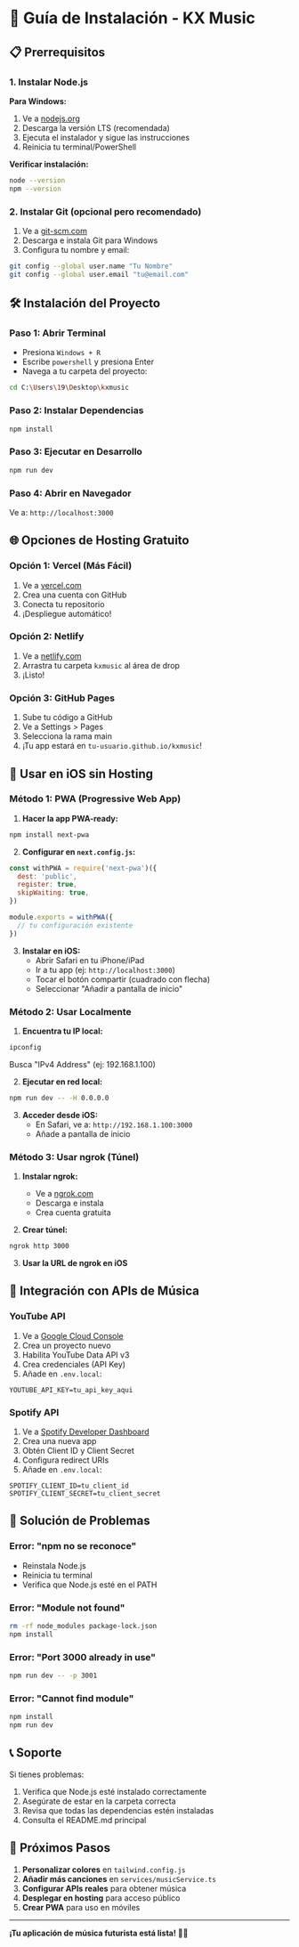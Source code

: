 # 🚀 Guía de Instalación - KX Music

## 📋 Prerrequisitos

### 1. Instalar Node.js

**Para Windows:**
1. Ve a [nodejs.org](https://nodejs.org/)
2. Descarga la versión LTS (recomendada)
3. Ejecuta el instalador y sigue las instrucciones
4. Reinicia tu terminal/PowerShell

**Verificar instalación:**
```bash
node --version
npm --version
```

### 2. Instalar Git (opcional pero recomendado)
1. Ve a [git-scm.com](https://git-scm.com/)
2. Descarga e instala Git para Windows
3. Configura tu nombre y email:
```bash
git config --global user.name "Tu Nombre"
git config --global user.email "tu@email.com"
```

## 🛠️ Instalación del Proyecto

### Paso 1: Abrir Terminal
- Presiona `Windows + R`
- Escribe `powershell` y presiona Enter
- Navega a tu carpeta del proyecto:
```bash
cd C:\Users\19\Desktop\kxmusic
```

### Paso 2: Instalar Dependencias
```bash
npm install
```

### Paso 3: Ejecutar en Desarrollo
```bash
npm run dev
```

### Paso 4: Abrir en Navegador
Ve a: `http://localhost:3000`

## 🌐 Opciones de Hosting Gratuito

### Opción 1: Vercel (Más Fácil)
1. Ve a [vercel.com](https://vercel.com)
2. Crea una cuenta con GitHub
3. Conecta tu repositorio
4. ¡Despliegue automático!

### Opción 2: Netlify
1. Ve a [netlify.com](https://netlify.com)
2. Arrastra tu carpeta `kxmusic` al área de drop
3. ¡Listo!

### Opción 3: GitHub Pages
1. Sube tu código a GitHub
2. Ve a Settings > Pages
3. Selecciona la rama main
4. ¡Tu app estará en `tu-usuario.github.io/kxmusic`!

## 📱 Usar en iOS sin Hosting

### Método 1: PWA (Progressive Web App)
1. **Hacer la app PWA-ready:**
```bash
npm install next-pwa
```

2. **Configurar en `next.config.js`:**
```javascript
const withPWA = require('next-pwa')({
  dest: 'public',
  register: true,
  skipWaiting: true,
})

module.exports = withPWA({
  // tu configuración existente
})
```

3. **Instalar en iOS:**
   - Abrir Safari en tu iPhone/iPad
   - Ir a tu app (ej: `http://localhost:3000`)
   - Tocar el botón compartir (cuadrado con flecha)
   - Seleccionar "Añadir a pantalla de inicio"

### Método 2: Usar Localmente
1. **Encuentra tu IP local:**
```bash
ipconfig
```
Busca "IPv4 Address" (ej: 192.168.1.100)

2. **Ejecutar en red local:**
```bash
npm run dev -- -H 0.0.0.0
```

3. **Acceder desde iOS:**
   - En Safari, ve a: `http://192.168.1.100:3000`
   - Añade a pantalla de inicio

### Método 3: Usar ngrok (Túnel)
1. **Instalar ngrok:**
   - Ve a [ngrok.com](https://ngrok.com)
   - Descarga e instala
   - Crea cuenta gratuita

2. **Crear túnel:**
```bash
ngrok http 3000
```

3. **Usar la URL de ngrok en iOS**

## 🎵 Integración con APIs de Música

### YouTube API
1. Ve a [Google Cloud Console](https://console.cloud.google.com/)
2. Crea un proyecto nuevo
3. Habilita YouTube Data API v3
4. Crea credenciales (API Key)
5. Añade en `.env.local`:
```env
YOUTUBE_API_KEY=tu_api_key_aqui
```

### Spotify API
1. Ve a [Spotify Developer Dashboard](https://developer.spotify.com/dashboard)
2. Crea una nueva app
3. Obtén Client ID y Client Secret
4. Configura redirect URIs
5. Añade en `.env.local`:
```env
SPOTIFY_CLIENT_ID=tu_client_id
SPOTIFY_CLIENT_SECRET=tu_client_secret
```

## 🔧 Solución de Problemas

### Error: "npm no se reconoce"
- Reinstala Node.js
- Reinicia tu terminal
- Verifica que Node.js esté en el PATH

### Error: "Module not found"
```bash
rm -rf node_modules package-lock.json
npm install
```

### Error: "Port 3000 already in use"
```bash
npm run dev -- -p 3001
```

### Error: "Cannot find module"
```bash
npm install
npm run dev
```

## 📞 Soporte

Si tienes problemas:
1. Verifica que Node.js esté instalado correctamente
2. Asegúrate de estar en la carpeta correcta
3. Revisa que todas las dependencias estén instaladas
4. Consulta el README.md principal

## 🎯 Próximos Pasos

1. **Personalizar colores** en `tailwind.config.js`
2. **Añadir más canciones** en `services/musicService.ts`
3. **Configurar APIs reales** para obtener música
4. **Desplegar en hosting** para acceso público
5. **Crear PWA** para uso en móviles

---

**¡Tu aplicación de música futurista está lista! 🎵✨** 